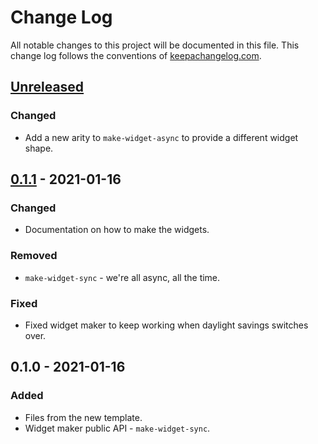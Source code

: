 # Change Log
All notable changes to this project will be documented in this file. This change log follows the conventions of [keepachangelog.com](http://keepachangelog.com/).

## [Unreleased]
### Changed
- Add a new arity to `make-widget-async` to provide a different widget shape.

## [0.1.1] - 2021-01-16
### Changed
- Documentation on how to make the widgets.

### Removed
- `make-widget-sync` - we're all async, all the time.

### Fixed
- Fixed widget maker to keep working when daylight savings switches over.

## 0.1.0 - 2021-01-16
### Added
- Files from the new template.
- Widget maker public API - `make-widget-sync`.

[Unreleased]: https://github.com/your-name/cat-fact-generator/compare/0.1.1...HEAD
[0.1.1]: https://github.com/your-name/cat-fact-generator/compare/0.1.0...0.1.1
